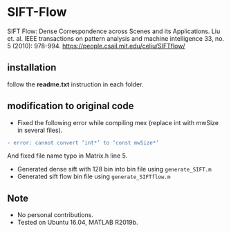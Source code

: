 # SIFT-Flow
SIFT Flow: Dense Correspondence across Scenes and its Applications. Liu et. al. IEEE transactions on pattern analysis and machine intelligence 33, no. 5 (2010): 978-994.
https://people.csail.mit.edu/celiu/SIFTflow/

## installation
follow the **readme.txt** instruction in each folder.

## modification to original code
* Fixed the following error while compiling mex (replace int with mwSize in several files).
```diff
- error: cannot convert ‘int*’ to ‘const mwSize*‘
``` 
And fixed file name typo in Matrix.h line 5.
* Generated dense sift with 128 bin into bin file using `generate_SIFT.m`
* Generated sift flow bin file using `generate_SIFTflow.m`

## Note
* No personal contributions.
* Tested on Ubuntu 16.04, MATLAB R2019b.
